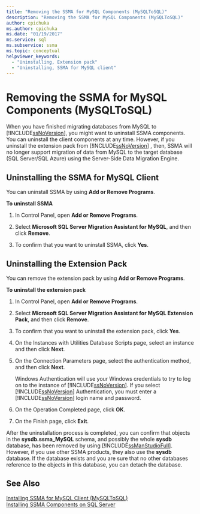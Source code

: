 ```yaml
---
title: "Removing the SSMA for MySQL Components (MySQLToSQL)"
description: "Removing the SSMA for MySQL Components (MySQLToSQL)"
author: cpichuka
ms.author: cpichuka
ms.date: "01/19/2017"
ms.service: sql
ms.subservice: ssma
ms.topic: conceptual
helpviewer_keywords:
  - "Uninstalling, Extension pack"
  - "Uninstalling, SSMA for MySQL client"
---
```

# Removing the SSMA for MySQL Components (MySQLToSQL)
When you have finished migrating databases from MySQL to [!INCLUDE[ssNoVersion](../../includes/ssnoversion-md.md)], you might want to uninstall SSMA components. You can uninstall the client components at any time. However, if you uninstall the extension pack from [!INCLUDE[ssNoVersion](../../includes/ssnoversion-md.md)] , then, SSMA will no longer support migration of data from MySQL to the target database (SQL Server/SQL Azure) using the Server-Side Data Migration Engine.  
  
## Uninstalling the SSMA for MySQL Client  
You can uninstall SSMA by using **Add or Remove Programs**.  
  
**To uninstall SSMA**  
  
1.  In Control Panel, open **Add or Remove Programs**.  
  
2.  Select **Microsoft SQL Server Migration Assistant for MySQL**, and then click **Remove**.  
  
3.  To confirm that you want to uninstall SSMA, click **Yes**.  
  
## Uninstalling the Extension Pack  
You can remove the extension pack by using **Add or Remove Programs**.  
  
**To uninstall the extension pack**  
  
1.  In Control Panel, open **Add or Remove Programs**.  
  
2.  Select **Microsoft SQL Server Migration Assistant for MySQL Extension Pack**, and then click **Remove**.  
  
3.  To confirm that you want to uninstall the extension pack, click **Yes**.  
  
4.  On the Instances with Utilities Database Scripts page, select an instance and then click **Next**.  
  
5.  On the Connection Parameters page, select the authentication method, and then click **Next**.  
  
    Windows Authentication will use your Windows credentials to try to log on to the instance of [!INCLUDE[ssNoVersion](../../includes/ssnoversion-md.md)]. If you select [!INCLUDE[ssNoVersion](../../includes/ssnoversion-md.md)] Authentication, you must enter a [!INCLUDE[ssNoVersion](../../includes/ssnoversion-md.md)] login name and password.  
  
6.  On the Operation Completed page, click **OK**.  
  
7.  On the Finish page, click **Exit**.  
  
After the uninstallation process is completed, you can confirm that objects in the **sysdb.ssma_MySQL** schema, and possibly the whole **sysdb** database, has been removed by using [!INCLUDE[ssManStudioFull](../../includes/ssmanstudiofull-md.md)]. However, if you use other SSMA products, they also use the **sysdb** database. If the database exists and you are sure that no other databases reference to the objects in this database, you can detach the database.  
  
## See Also  
[Installing SSMA for MySQL Client &#40;MySQLToSQL&#41;](../../ssma/mysql/installing-ssma-for-mysql-client-mysqltosql.md)  
[Installing SSMA Components on SQL Server](installing-ssma-components-on-sql-server-mysqltosql.md)  
  
